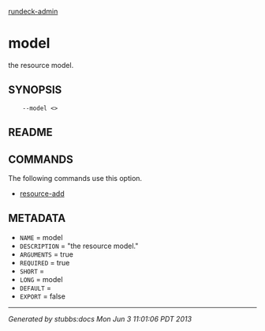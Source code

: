 [rundeck-admin](../../index.html)

# model

the resource model.

## SYNOPSIS

        --model <>

## README



## COMMANDS

The following commands use this option.

* [resource-add](../../commands/resource-add/index.html)

## METADATA

* `NAME` = model
* `DESCRIPTION` = "the resource model."
* `ARGUMENTS` = true
* `REQUIRED` = true
* `SHORT` = 
* `LONG` = model
* `DEFAULT` = 
* `EXPORT` = false

----

*Generated by stubbs:docs Mon Jun  3 11:01:06 PDT 2013*


